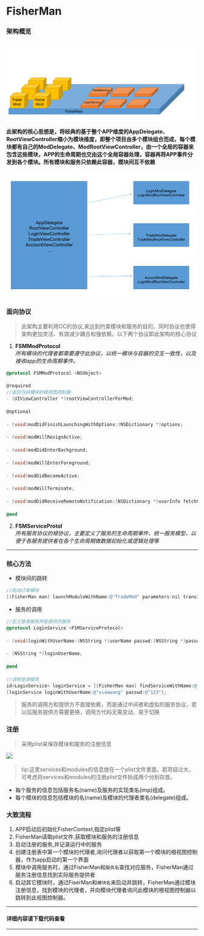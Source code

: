 # FisherMan

### 架构概览

![FisherMan](https://raw.githubusercontent.com/Geforceyu/FisherMan/master/ReadmeSource/main.png)


**此架构的核心思想是，将经典的基于整个APP维度的AppDelegate、RootViewController缩小为模块维度，即整个项目由多个模块组合而成，每个模块都有自己的ModDelegate、ModRootViewController，由一个全局的容器来包含这些模块，APP的生命周期也交由这个全局容器处理，容器再将APP事件分发到各个模块。所有模块和服务只依赖此容器，模块间互不依赖**

![](https://raw.githubusercontent.com/Geforceyu/FisherMan/master/ReadmeSource/modules.png)

### 面向协议
>此架构主要利用OC的协议,来达到约束模块和服务的目的，同时协议也使得架构更加灵活、有效减少耦合和强依赖。以下两个协议即此架构的核心协议

1. **FSMModProtocol**<br/>
*所有模块的代理者都需要遵守此协议，以统一模块与容器的交互一致性，以及接收app的生命周期事件。*
```Objective-C
@protocol FSMModProtocol <NSObject>

@required
//返回当前模块的根视图控制器
- (UIViewController *)rootViewControllerForMod;

@optional

- (void)modDidFinishLaunchingWithOptions:(NSDictionary *)options;

- (void)modWillResignActive;

- (void)modDidEnterBackground;

- (void)modWillEnterForeground;

- (void)modDidBecomeActive;

- (void)modWillTerminate;

- (void)modDidReceiveRemoteNotification:(NSDictionary *)userInfo fetchCompletionHandler:(void (^)(UIBackgroundFetchResult))completionHandler;

@end
```

2. **FSMServiceProtol**<br/>
*所有服务协议的根协议，主要定义了服务的生命周期事件，统一服务模型，以便于各服务提供者在各个生命周期做数据初始化或逻辑处理等*


-----------------------------
### 核心方法

- 模块间的跳转
```Objective-C
//启动订单模块
[[FisherMan man] launchModuleWithName:@"TradeMod" parameters:nil transition:FMModTransitionTypePush];
```

- 服务的调用
```Objective-C
//定义登录服务所能提供的服务
@protocol LoginService <FSMServiceProtocol>

- (void)loginWithUserName:(NSString *)userName passwd:(NSString *)passwd;

- (NSString *)loginUserName;

@end

//调用登录服务
id<LoginService> loginService = [[FisherMan man] findServiceWithName:@"LoginService"];
[loginService loginWithUserName:@"xiaowang" passwd:@"123"];
```
>服务的调用方和提供方不直接依赖，而是通过中间者和虚拟的服务协议，若以后服务提供方需要更换，调用方代码无需变动，易于切换



### 注册

> 采用plist来保存模块和服务的注册信息

![](https://raw.githubusercontent.com/Geforceyu/FisherMan/master/ReadmeSource/pofile.png)

> tip:这里services和modules的信息放在一个plist文件里面，若项目过大，可考虑将services和modules的注册plist文件拆成两个分别存放。
- 每个服务的信息包括服务名(name)及服务的实现类名(imp)组成。
- 每个模块的信息包括模块的名(name)及模块的代理者类名(delegate)组成。

### 大致流程
1. APP启动后初始化FisherContext,指定plist等
2. FisherMan读取plist文件,获取模块和服务的注册信息
2. 启动注册的服务,并记录运行中的服务
3. 创建注册表中第一个模块的代理者,询问代理者以获取第一个模块的根视图控制器，作为app启动的第一个界面
4. 模块中调用服务时，通过FisherMan和`服务名`查找对应服务，FisherMan通过服务注册信息找到实际服务提供者
5. 启动其它模块时，通过FiserMan和`模块名`来启动并跳转，FisherMan通过模块注册信息，找到模块的代理者，并向模块代理者询问此模块的根视图控制器以跳转到此视图控制器。

--------------------------
#### 详细内容请下载代码查看
--------------------------








